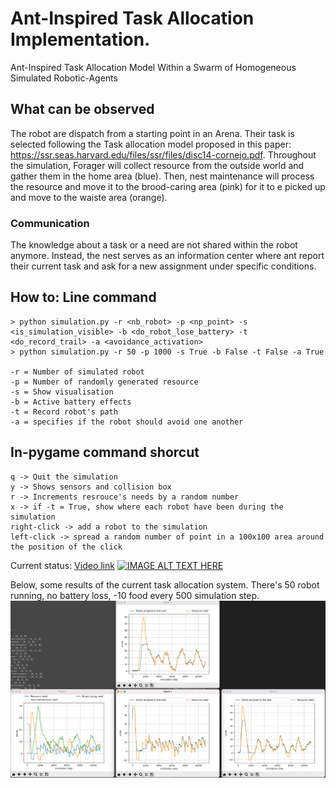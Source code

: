 # Ant-Inspired Task Allocation Implementation.
Ant-Inspired Task Allocation Model Within a Swarm of Homogeneous Simulated Robotic-Agents

## What can be observed
The robot are dispatch from a starting point in an Arena. Their task is selected following the Task allocation model proposed in this paper: https://ssr.seas.harvard.edu/files/ssr/files/disc14-cornejo.pdf.
Throughout the simulation, Forager will collect resource from the outside world and gather them in the home area (blue). Then, nest maintenance will process the resource and move it to the brood-caring area (pink) for it to e picked up and move to the waiste area (orange).

### Communication
The knowledge about a task or a need are not shared within the robot anymore. Instead, the nest serves as an information center where ant report their current task and ask for
a new assignment under specific conditions.

## How to: Line command
```
> python simulation.py -r <nb_robot> -p <np_point> -s <is_simulation_visible> -b <do_robot_lose_battery> -t <do_record_trail> -a <avoidance_activation>
> python simulation.py -r 50 -p 1000 -s True -b False -t False -a True

-r = Number of simulated robot
-p = Number of randomly generated resource
-s = Show visualisation
-b = Active battery effects
-t = Record robot's path
-a = specifies if the robot should avoid one another
```

## In-pygame command shorcut
```
q -> Quit the simulation
y -> Shows sensors and collision box
r -> Increments resrouce's needs by a random number
x -> if -t = True, show where each robot have been during the simulation
right-click -> add a robot to the simulation
left-click -> spread a random number of point in a 100x100 area around the position of the click
```

Current status: [Video link](https://www.youtube.com/watch?v=HpS3zuJ1a9I)
[![IMAGE ALT TEXT HERE](https://img.youtube.com/vi/HpS3zuJ1a9I/0.jpg)](https://www.youtube.com/watch?v=HpS3zuJ1a9I)


Below, some results of the current task allocation system. There's 50 robot running, no battery loss, -10 food every 500 simulation step.
![IMAGE ALT TEXT HERE](https://github.com/alevani/master_project/blob/main/assets/stress-test-result.png)